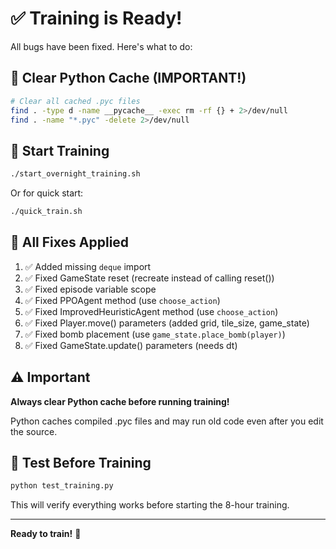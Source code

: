 # ✅ Training is Ready!

All bugs have been fixed. Here's what to do:

## 🧹 Clear Python Cache (IMPORTANT!)

```bash
# Clear all cached .pyc files
find . -type d -name __pycache__ -exec rm -rf {} + 2>/dev/null
find . -name "*.pyc" -delete 2>/dev/null
```

## 🚀 Start Training

```bash
./start_overnight_training.sh
```

Or for quick start:

```bash
./quick_train.sh
```

## 🐛 All Fixes Applied

1. ✅ Added missing `deque` import
2. ✅ Fixed GameState reset (recreate instead of calling reset())
3. ✅ Fixed episode variable scope
4. ✅ Fixed PPOAgent method (use `choose_action`)
5. ✅ Fixed ImprovedHeuristicAgent method (use `choose_action`)
6. ✅ Fixed Player.move() parameters (added grid, tile_size, game_state)
7. ✅ Fixed bomb placement (use `game_state.place_bomb(player)`)
8. ✅ Fixed GameState.update() parameters (needs dt)

## ⚠️ Important

**Always clear Python cache before running training!**

Python caches compiled .pyc files and may run old code even after you edit the source.

## 🧪 Test Before Training

```bash
python test_training.py
```

This will verify everything works before starting the 8-hour training.

---

**Ready to train!** 🎉
